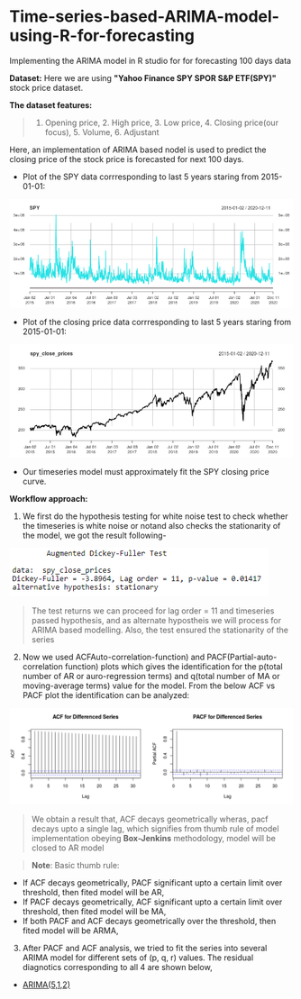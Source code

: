 # Time-series-based-ARIMA-model-using-R-for-forecasting
Implementing the ARIMA model in R studio for for forecasting 100 days data

**Dataset:** Here we are using **"Yahoo Finance SPY SPOR S&P ETF(SPY)"** stock price dataset.

**The dataset features:**
>1. Opening price, 2. High price, 3. Low price, 4. Closing price(our focus), 5. Volume, 6. Adjustant

Here, an implementation of ARIMA based nodel is used to predict the closing price of the stock price is forecasted for next 100 days.

* Plot of the SPY data corrresponding to last 5 years staring from 2015-01-01:

![SPY plot.png](https://github.com/sayan0506/Time-series-based-ARIMA-model-using-R-for-forecasting/blob/main/Images%20and%20Plots/SPY%20plot.png)

* Plot of the closing price data corrresponding to last 5 years staring from 2015-01-01:

![SPY close prices plot.png](https://github.com/sayan0506/Time-series-based-ARIMA-model-using-R-for-forecasting/blob/main/Images%20and%20Plots/SPY%20close%20prices%20plot.png)

* Our timeseries model must approximately fit the SPY closing price curve.

**Workflow approach:**

1. We first do the hypothesis testing for white noise test to check whether the timeseries is white noise or notand also checks the stationarity of the model, we got the result following-

![ADF test.PNG](https://github.com/sayan0506/Time-series-based-ARIMA-model-using-R-for-forecasting/blob/main/Images%20and%20Plots/ADF%20test.PNG)

>The test returns we can proceed for lag order = 11 and timeseries passed hypothesis, and as alternate hypostheis we will process for ARIMA based modelling.
> Also, the test ensured the stationarity of the series

2. Now we used ACFAuto-correlation-function) and PACF(Partial-auto-correlation function) plots which gives the identification for the p(total number of AR or auro-regression terms) and q(total number of MA or moving-average terms) value for the model. From the below ACF vs PACF plot the identification can be analyzed:

![ACF and PACF plot analysis.png](https://github.com/sayan0506/Time-series-based-ARIMA-model-using-R-for-forecasting/blob/main/Images%20and%20Plots/ACF%20and%20PACF%20plot%20analysis.png)

> We obtain a result that, ACF decays geometrically wheras, pacf decays upto a single lag, which signifies from thumb rule of model implementation obeying **Box-Jenkins** methodology, model will be closed to AR model

>**Note**: Basic thumb rule:

* If ACF decays geometrically, PACF significant upto a certain limit over threshold, then fited model will be AR,
* If PACF decays geometrically, ACF significant upto a certain limit over threshold, then fited model will be MA,
* If both PACF and ACF decays geometrically over the threshold, then fited model will be ARMA,

3. After PACF and ACF analysis, we tried to fit the series into several ARIMA model for different sets of (p, q, r) values. The residual diagnotics corresponding to all 4 are shown below,

* [ARIMA(5,1,2)](https://github.com/sayan0506/Time-series-based-ARIMA-model-using-R-for-forecasting/blob/main/Images%20and%20Plots/Residual%20diagnostics%20of%20fitA.png)

